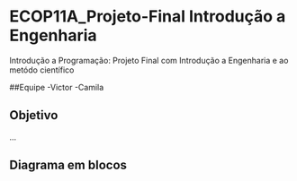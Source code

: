 # ECOP11A_Projeto-Final Introdução a Engenharia 
Introdução a Programação: Projeto Final com Introdução a Engenharia e ao metódo científico

##Equipe
-Victor 
-Camila

## Objetivo
...
## Diagrama em blocos
<img src= " "/>
